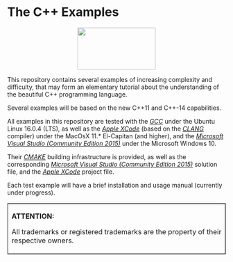 # The C++ Examples

<center><IMG src="http://davidcanino.github.io/img/logo-sun.jpg" border="0" width="180" height="97"></center><p>

This repository contains several examples of increasing complexity and difficulty, that may form an elementary tutorial about the understanding of the beautiful C++ programming language.<p>Several examples will be based on the new C++11 and C++-14 capabilities.<p>

All examples in this repository are tested with the <A href="http://gcc.gnu.org/"><i>GCC</i></A> under the Ubuntu Linux 16.0.4 (LTS), as well as the <A href="http://developer.apple.com/xcode/"><i>Apple XCode</i></A> (based on the <A href="http://clang.llvm.org/"><i>CLANG</i></A> compiler) under the MacOsX 11.* El-Capitan (and higher), and the <A href="http://www.visualstudio.com/"><i>Microsoft Visual Studio (Community Edition 2015)</i></A> under the Microsoft Windows 10.

Their <A href="http://cmake.org"><i>CMAKE</i></A> building infrastructure is provided, as well as the corresponding <A href="http://www.visualstudio.com/"><i>Microsoft Visual Studio (Community Edition 2015)</i></A> solution file, and the <A href="http://developer.apple.com/xcode/"><i>Apple XCode</i></A> project file.

Each test example will have a brief installation and usage manual (currently under progress).<p><table border=1><tr><td><p><b>ATTENTION:</b><p>All trademarks or registered trademarks are the property of their respective owners.</td></tr></table>
